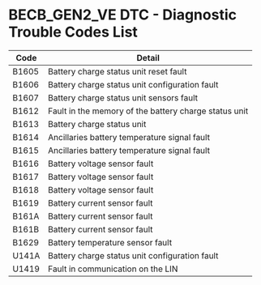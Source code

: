 # BECB_GEN2_VE DTC - Diagnostic Trouble Codes List

| Code | Detail |
| - | - |
| B1605 | Battery charge status unit reset fault |
| B1606 | Battery charge status unit configuration fault |
| B1607 | Battery charge status unit sensors fault |
| B1612 | Fault in the memory of the battery charge status unit |
| B1613 | Battery charge status unit |
| B1614 | Ancillaries battery temperature signal fault |
| B1615 | Ancillaries battery temperature signal fault |
| B1616 | Battery voltage sensor fault |
| B1617 | Battery voltage sensor fault |
| B1618 | Battery voltage sensor fault |
| B1619 | Battery current sensor fault |
| B161A | Battery current sensor fault |
| B161B | Battery current sensor fault |
| B1629 | Battery temperature sensor fault |
| U141A | Battery charge status unit configuration fault |
| U1419 | Fault in communication on the LIN |
